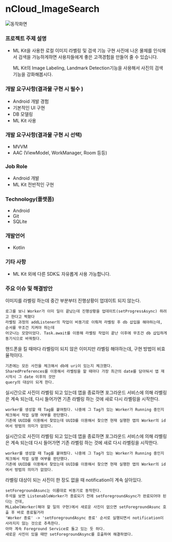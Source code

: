 # nCloud_ImageSearch



![동작화면](./nCloud_ImageSearch.gif)


### 프로젝트 주제 설명

- ML Kit을 사용한 로컬 이미지 라벨링 및 검색 기능 구현
사진에 나온 물체를 인식해서 검색을 가능하게하면
사용자들에게 좋은 고객경험을 만들어 줄 수 있습니다.

    ML Kit의 Image Labeling, Landmark Detection기능을 사용해서 사진의 검색 기능을 강화해봅시다.

### 개발 요구사항(결과물 구현 시 필수 )

- Android 개발 경험
- 기본적인 UI 구현
- DB 모델링
- ML Kit 사용

### 개발 요구사항(결과물 구현 시 선택)

- MVVM
- AAC (ViewModel, WorkManager, Room 등등)

### Job Role
- Android 개발
- ML Kit 전반적인 구현

### Technology(플랫폼)
- Android
- Git
- SQLite

### 개발언어
- Kotlin

### 기타 사항
- ML Kit 외에 다른 SDK도 자유롭게 사용 가능합니다.

### 주요 이슈 및 해결방안
이미지를 라벨링 하는데 중간 부분부터 진행상황이 업데이트 되지 않는다.
~~~
로그를 보니 Worker가 이미 일이 끝났는데 진행상황을 업데이트(setProgressAsync) 하려고 한다고 찍혔다
라벨링 과정의 addListener의 작업이 비동기로 이뤄져 라벨링 후 db 삽입을 해야하는데, 순서를 무조건 지켜야 하는데
어긋나는 모양이었다. Task.await를 이용해 라벨링 작업이 끝난 이후에 무조건 db 삽입하게 동기식으로 바꿔줬다.
~~~

핸드폰을 킬 때마다 라벨링이 되지 않은 이미지만 라벨링 해야하는데, 구현 방법이 비효율적이다.
~~~
기존에는 모든 사진을 체크해서 db에 uri이 있는지 체크했다.
SharedPreferences를 이용해서 라벨링을 할 때마다 가장 최근의 date를 담아둬서 앱 재시작시 그 date 이후의 것만
query의 대상이 되게 한다.
~~~

실시간으로 사진이 라벨링 되고 있는데 앱을 종료하면 포그라운드 서비스에 의해 라벨링은 계속 되는데,
다시 들어가면 기존 라벨링 하는 것에 새로 다시 라벨링을 시작한다.
~~~
worker를 생성할 때 Tag를 붙여줬다. 나중에 그 Tag가 있는 Worker가 Running 중인지 체크해서 작업 실행 여부를 판단했다.
기존에 UUID를 이용해서 찾았는데 UUID를 이용해서 찾으면 현재 실행한 앱의 Worker의 id여서 방법의 의미가 없었다.
~~~

실시간으로 사진이 라벨링 되고 있는데 앱을 종료하면 포그라운드 서비스에 의해 라벨링은 계속 되는데 
다시 들어가면 기존 라벨링 하는 것에 새로 다시 라벨링을 시작한다.
~~~
worker를 생성할 때 Tag를 붙여줬다. 나중에 그 Tag가 있는 Worker가 Running 중인지 체크해서 작업 실행 여부를 판단했다.
기존에 UUID를 이용해서 찾았는데 UUID를 이용해서 찾으면 현재 실행한 앱의 Worker의 id여서 방법의 의미가 없었다.
~~~

라벨링 대상이 되는 사진이 한 장도 없을 때 notification이 계속 살아있다.
~~~
setForegroundAsunc는 이름대로 비동기로 동작한다.
주석을 보면 ListenableWorker가 종료되기 전에 setForegroundAsync가 완료되어야 된다는 건데, 
MLLabelWorker(해야 할 일의 구현)에서 새로운 사진이 없으면 setForegroundAsunc 호출 후 바로 종료될거라 
'Worker 종료' -> 'setForegroundAsync 종료' 순서로 실행되면서 notification이 사라지지 않는 것으로 추측한다. 
아마 계속 Foreground Service로 돌고 있는 듯 하다.
새로운 사진이 있을 때만 setForegroundAsync를 호출하여 해결하였다.
~~~
